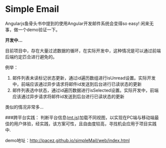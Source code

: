 # Simple Email

Angularjs鱼骨头书中提到的使用Angular开发邮件系统会变得so easy! 闲来无事，做一个demo验证一下。

<b>开发中...</b><br>

目前项目中，存在大量过滤数据的循环，在实际开发中，这种情况是可以通过前端后端约定匹合进行避免的。<br>

例举：
<ol>
  <li>邮件列表未读标记状态更新，通过id遍历数组进行isUnread设置。实际开发中，前端应该通过异步请求将邮件id发送到后台进行已读状态的更新</li>
  <li>邮件列表选中状态，通过id遍历数据进行isSelected设置。实际开发中，前端应该通过异步请求将邮件id发送到后台进行已读状态的更新</li>
</ol>
类似的情况非常多...

###跨平台实践：
判断平台信息(<a href="https://github.com/pacez/mt">mt.js</a>)加载不同视图，以实现在PC端与移动端最佳的用户体验，经实践，该方案可性，且自由度较高，寻找机会应用于项目实践中.

demo地址：<a href="http://pacez.github.io/simpleMail/web/index.htm">http://pacez.github.io/simpleMail/web/index.html</a>

